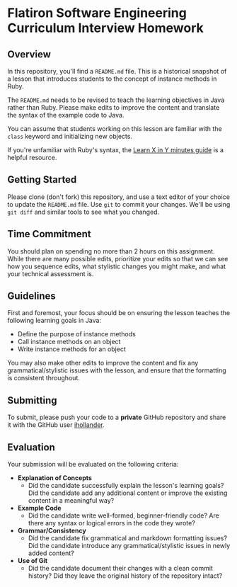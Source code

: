 # Flatiron Software Engineering Curriculum Interview Homework

## Overview

In this repository, you'll find a `README.md` file. This is a historical
snapshot of a lesson that introduces students to the concept of instance methods
in Ruby.

The `README.md` needs to be revised to teach the learning objectives in Java
rather than Ruby. Please make edits to improve the content and translate the
syntax of the example code to Java.

You can assume that students working on this lesson are familiar with the
`class` keyword and initializing new objects.

If you're unfamiliar with Ruby's syntax, the
[Learn X in Y minutes guide](https://learnxinyminutes.com/docs/ruby/) is a
helpful resource.

## Getting Started

Please clone (don't fork) this repository, and use a text editor of your choice
to update the `README.md` file. Use `git` to commit your changes. We'll be using
`git diff` and similar tools to see what you changed.

## Time Commitment

You should plan on spending no more than 2 hours on this assignment. While there
are many possible edits, prioritize your edits so that we can see how you
sequence edits, what stylistic changes you might make, and what your technical
assessment is.

## Guidelines

First and foremost, your focus should be on ensuring the lesson teaches the
following learning goals in Java:

- Define the purpose of instance methods
- Call instance methods on an object
- Write instance methods for an object

You may also make other edits to improve the content and fix any
grammatical/stylistic issues with the lesson, and ensure that the formatting is
consistent throughout.

## Submitting

To submit, please push your code to a **private** GitHub repository and share it
with the GitHub user [ihollander](https://github.com/ihollander).

## Evaluation

Your submission will be evaluated on the following criteria:

- **Explanation of Concepts**
  - Did the candidate successfully explain the lesson's learning goals? Did the
    candidate add any additional content or improve the existing content in a
    meaningful way?
- **Example Code**
  - Did the candidate write well-formed, beginner-friendly code? Are there any
    syntax or logical errors in the code they wrote?
- **Grammar/Consistency**
  - Did the candidate fix grammatical and markdown formatting issues? Did the
    candidate introduce any grammatical/stylistic issues in newly added content?
- **Use of Git**
  - Did the candidate document their changes with a clean commit history? Did
    they leave the original history of the repository intact?
